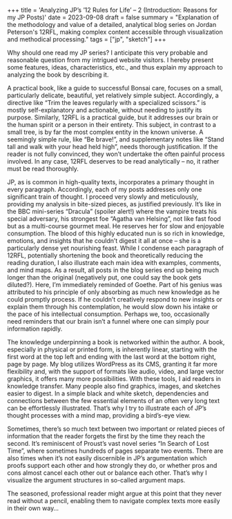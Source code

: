 +++
title = 'Analyzing JP’s ’12 Rules for Life’ – 2 (Introduction: Reasons for my JP Posts)'
date = 2023-09-08
draft = false
summary = "Explanation of the methodology and value of a detailed, analytical blog series on Jordan Peterson's 12RFL, making complex content accessible through visualization and methodical processing."
tags = ["jp", "sketch"]
+++

Why should one read my JP series? I anticipate this very probable and reasonable question from my intrigued website visitors. I hereby present some features, ideas, characteristics, etc., and thus explain my approach to analyzing the book by describing it.

A practical book, like a guide to successful Bonsai care, focuses on a small, particularly delicate, beautiful, yet relatively simple subject. Accordingly, a directive like “Trim the leaves regularly with a specialized scissors.” is mostly self-explanatory and actionable, without needing to justify its purpose. Similarly, 12RFL is a practical guide, but it addresses our brain or the human spirit or a person in their entirety. This subject, in contrast to a small tree, is by far the most complex entity in the known universe. A seemingly simple rule, like “Be brave!”, and supplementary notes like “Stand tall and walk with your head held high”, needs thorough justification. If the reader is not fully convinced, they won’t undertake the often painful process involved. In any case, 12RFL deserves to be read analytically – no, it rather must be read thoroughly.

JP, as is common in high-quality texts, incorporates a primary thought in every paragraph. Accordingly, each of my posts addresses only one significant train of thought. I proceed very slowly and meticulously, providing my analysis in bite-sized pieces, as justified previously. It’s like in the BBC mini-series “Dracula” (spoiler alert!) where the vampire treats his special adversary, his strongest foe “Agatha van Helsing”, not like fast food but as a multi-course gourmet meal. He reserves her for slow and enjoyable consumption. The blood of this highly educated nun is so rich in knowledge, emotions, and insights that he couldn’t digest it all at once – she is a particularly dense yet nourishing feast. While I condense each paragraph of 12RFL, potentially shortening the book and theoretically reducing the reading duration, I also illustrate each main idea with examples, comments, and mind maps. As a result, all posts in the blog series end up being much longer than the original (negatively put, one could say the book gets diluted?). Here, I’m immediately reminded of Goethe. Part of his genius was attributed to his principle of only absorbing as much new knowledge as he could promptly process. If he couldn’t creatively respond to new insights or explain them through his contemplation, he would slow down his intake or the pace of his intellectual consumption. Perhaps we, too, occasionally need reminders that our brain isn’t a funnel where one can simply pour information rapidly.

The knowledge underpinning a book is networked within the author. A book, especially in physical or printed form, is inherently linear, starting with the first word at the top left and ending with the last word at the bottom right, page by page. My blog utilizes WordPress as its CMS, granting it far more flexibility and, with the support of formats like audio, video, and large vector graphics, it offers many more possibilities. With these tools, I aid readers in knowledge transfer. Many people also find graphics, images, and sketches easier to digest. In a simple black and white sketch, dependencies and connections between the few essential elements of an often very long text can be effortlessly illustrated. That’s why I try to illustrate each of JP’s thought processes with a mind map, providing a bird’s-eye view.

Sometimes, there’s so much text between two important or related pieces of information that the reader forgets the first by the time they reach the second. It’s reminiscent of Proust’s vast novel series “In Search of Lost Time”, where sometimes hundreds of pages separate two events. There are also times when it’s not easily discernible in JP’s argumentation which proofs support each other and how strongly they do, or whether pros and cons almost cancel each other out or balance each other. That’s why I visualize the argument structures in so-called argument maps.

The seasoned, professional reader might argue at this point that they never read without a pencil, enabling them to navigate complex texts more easily in their own way…